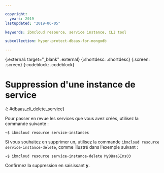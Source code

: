 ```yaml
---

copyright:
  years: 2019
lastupdated: "2019-06-05"

keywords: ibmcloud resource, service instance, CLI tool

subcollection: hyper-protect-dbaas-for-mongodb

---
```


{:external: target="_blank" .external}
{:shortdesc: .shortdesc}
{:screen: .screen}
{:codeblock: .codeblock}


# Suppression d'une instance de service
{: #dbaas_cli_delete_service}

Pour passer en revue les services que vous avez créés, utilisez la commande suivante :

<pre><code class="hljs">~$ ibmcloud resource service-instances
</code></pre>

Si vous souhaitez en supprimer un, utilisez la commande `ibmcloud resource service-instance-delete`, comme illustré dans l'exemple suivant :

<pre><code class="hljs">~$ ibmcloud resource service-instance-delete MyDBaaSIns03
</code></pre>

Confirmez la suppression en saisissant **y**.
